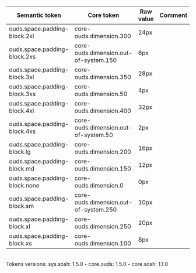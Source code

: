 | **Semantic token** | **Core token** | **Raw value** | **Comment** |
| --- | --- | --- | --- |
| ouds.space.padding-block.2xl | core-ouds.dimension.300 | 24px |  |
| ouds.space.padding-block.2xs | core-ouds.dimension.out-of-system.150 | 6px |  |
| ouds.space.padding-block.3xl | core-ouds.dimension.350 | 28px |  |
| ouds.space.padding-block.3xs | core-ouds.dimension.50 | 4px |  |
| ouds.space.padding-block.4xl | core-ouds.dimension.400 | 32px |  |
| ouds.space.padding-block.4xs | core-ouds.dimension.out-of-system.50 | 2px |  |
| ouds.space.padding-block.lg | core-ouds.dimension.200 | 16px |  |
| ouds.space.padding-block.md | core-ouds.dimension.150 | 12px |  |
| ouds.space.padding-block.none | core-ouds.dimension.0 | 0px |  |
| ouds.space.padding-block.sm | core-ouds.dimension.out-of-system.250 | 10px |  |
| ouds.space.padding-block.xl | core-ouds.dimension.250 | 20px |  |
| ouds.space.padding-block.xs | core-ouds.dimension.100 | 8px |  |

<br>Tokens versions: sys.sosh: 1.5.0 - core.ouds: 1.5.0 - core.sosh: 1.1.0